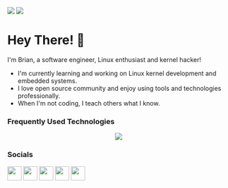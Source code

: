 ![](https://komarev.com/ghpvc/?username=briansalehi&color=red&style=flat)
[![](https://img.shields.io/website?down_color=blue&down_message=blue&up_color=blue&up_message=resume&url=https%3A%2F%2Fgithub.com/briansalehi/resume/raw/global/resume.pdf)](https://github.com/briansalehi/resume/raw/global/resume.pdf)

Hey There! 👋
=============

I'm Brian, a software engineer, Linux enthusiast and kernel hacker!

- I'm currently learning and working on Linux kernel development and embedded systems.
- I love open source community and enjoy using tools and technologies professionally.
- When I'm not coding, I teach others what I know.

### Frequently Used Technologies

<p align="center">
  <a href="https://skillicons.dev">
    <img src="https://skillicons.dev/icons?i=linux,c,cpp,py,rust,bash,vim,git,github,githubactions,cmake,docker,mysql,postgres,qt" />
  </a>
</p>

### Socials

<p align="left"> <a href="https://discord.com/users/briansalehi" target="_blank" rel="noreferrer"><img src="https://raw.githubusercontent.com/danielcranney/readme-generator/main/public/icons/socials/discord.svg" width="32" height="32" /></a> <a href="https://www.github.com/briansalehi" target="_blank" rel="noreferrer"><img src="https://raw.githubusercontent.com/danielcranney/readme-generator/main/public/icons/socials/github.svg" width="32" height="32" /></a> <a href="https://www.linkedin.com/in/briansalehi" target="_blank" rel="noreferrer"><img src="https://raw.githubusercontent.com/danielcranney/readme-generator/main/public/icons/socials/linkedin.svg" width="32" height="32" /></a> <a href="https://www.twitter.com/briansalehi" target="_blank" rel="noreferrer"><img src="https://raw.githubusercontent.com/danielcranney/readme-generator/main/public/icons/socials/twitter.svg" width="32" height="32" /></a> <a href="https://www.youtube.com/c/briansalehi" target="_blank" rel="noreferrer"><img src="https://raw.githubusercontent.com/danielcranney/readme-generator/main/public/icons/socials/youtube.svg" width="32" height="32" /></a></p>
